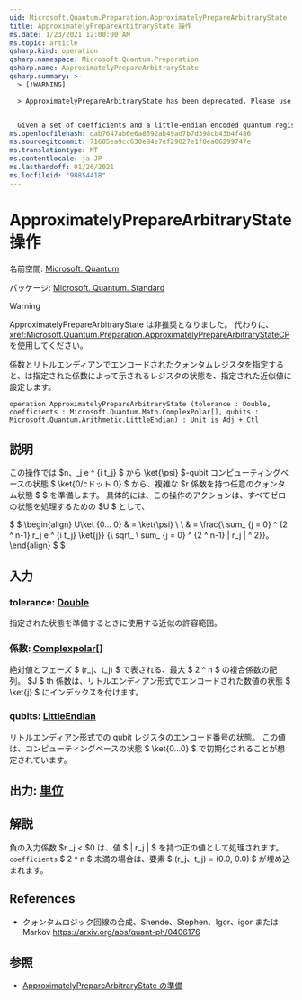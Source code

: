 ```yaml
---
uid: Microsoft.Quantum.Preparation.ApproximatelyPrepareArbitraryState
title: ApproximatelyPrepareArbitraryState 操作
ms.date: 1/23/2021 12:00:00 AM
ms.topic: article
qsharp.kind: operation
qsharp.namespace: Microsoft.Quantum.Preparation
qsharp.name: ApproximatelyPrepareArbitraryState
qsharp.summary: >-
  > [!WARNING]

  > ApproximatelyPrepareArbitraryState has been deprecated. Please use <xref:Microsoft.Quantum.Preparation.ApproximatelyPrepareArbitraryStateCP> instead.


  Given a set of coefficients and a little-endian encoded quantum register, prepares an state on that register described by the given coefficients, up to a given approximation tolerance.
ms.openlocfilehash: dab7647ab6e6a8592ab49ad7b7d398cb43b4f486
ms.sourcegitcommit: 71605ea9cc630e84e7ef29027e1f0ea06299747e
ms.translationtype: MT
ms.contentlocale: ja-JP
ms.lasthandoff: 01/26/2021
ms.locfileid: "98854418"
---
```

# <a name="approximatelypreparearbitrarystate-operation"></a>ApproximatelyPrepareArbitraryState 操作

名前空間: [Microsoft. Quantum](xref:Microsoft.Quantum.Preparation)

パッケージ: [Microsoft. Quantum. Standard](https://nuget.org/packages/Microsoft.Quantum.Standard)


> [!WARNING]
> ApproximatelyPrepareArbitraryState は非推奨となりました。 代わりに、<xref:Microsoft.Quantum.Preparation.ApproximatelyPrepareArbitraryStateCP> を使用してください。

係数とリトルエンディアンでエンコードされたクォンタムレジスタを指定すると、は指定された係数によって示されるレジスタの状態を、指定された近似値に設定します。

```qsharp
operation ApproximatelyPrepareArbitraryState (tolerance : Double, coefficients : Microsoft.Quantum.Math.ComplexPolar[], qubits : Microsoft.Quantum.Arithmetic.LittleEndian) : Unit is Adj + Ctl
```


## <a name="description"></a>説明

この操作では $n、_j e ^ {i t_j} $ から \ket{\psi} $-qubit コンピューティングベースの状態 $ \ket{0/cドット 0} $ から、複雑な $r 係数を持つ任意のクォンタム状態 $ $ を準備します。
具体的には、この操作のアクションは、すべてゼロの状態を処理するための $U $ として、

$ $ \begin{align} U\ket {0... 0} & = \ket{\psi} \\ \\ & = \frac{\ sum_ {j = 0} ^ {2 ^ n-1} r_j e ^ {i t_j} \ket{j}} {\ sqrt_ \ sum_ {j = 0} ^ {2 ^ n-1} | r_j | ^ 2}}。
\end{align} $ $

## <a name="input"></a>入力

### <a name="tolerance--double"></a>tolerance: [Double](xref:microsoft.quantum.lang-ref.double)

指定された状態を準備するときに使用する近似の許容範囲。


### <a name="coefficients--complexpolar"></a>係数: [Complexpolar](xref:Microsoft.Quantum.Math.ComplexPolar)[]

絶対値とフェーズ $ (r_j、t_j) $ で表される、最大 $ 2 ^ n $ の複合係数の配列。 $J $ th 係数は、リトルエンディアン形式でエンコードされた数値の状態 $ \ket{j} $ にインデックスを付けます。


### <a name="qubits--littleendian"></a>qubits: [LittleEndian](xref:Microsoft.Quantum.Arithmetic.LittleEndian)

リトルエンディアン形式での qubit レジスタのエンコード番号の状態。 この値は、コンピューティングベースの状態 $ \ket{0...0} $ で初期化されることが想定されています。



## <a name="output--unit"></a>出力: [単位](xref:microsoft.quantum.lang-ref.unit)



## <a name="remarks"></a>解説

負の入力係数 $r _j < $0 は、値 $ | r_j | $ を持つ正の値として処理されます。 `coefficients` $ 2 ^ n $ 未満の場合は、要素 $ (r_j、t_j) = (0.0, 0.0) $ が埋め込まれます。

## <a name="references"></a>References

- クォンタムロジック回線の合成、Shende、Stephen、Igor、igor または Markov https://arxiv.org/abs/quant-ph/0406176

## <a name="see-also"></a>参照

- [ApproximatelyPrepareArbitraryState の準備](xref:Microsoft.Quantum.Preparation.ApproximatelyPrepareArbitraryState)